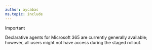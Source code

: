 ```yaml
---
author: aycabas
ms.topic: include
---
```


<!-- markdownlint-disable MD041-->

> [!IMPORTANT]
>
> Declarative agents for Microsoft 365 are currently generally available; however, all users might not have access during the staged rollout. 
